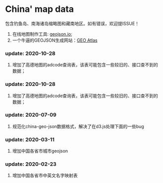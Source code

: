 # China' map data
包含钓鱼岛、南海诸岛缩略图和藏南地区。如有错误，欢迎提ISSUE！

1. 在线地图制作工具: [geojson.io](http://geojson.io/);
2. 一个牛逼的GEOJSON生成网站：[GEO Atlas](http://datav.aliyun.com/tools/atlas/#&lat=31.090574094954192&lng=91.14257812499999&zoom=4)

### update: 2020-10-28

1. 增加了高德地图的adcode查询表，该表可能包含一些较旧的、接口查不到的数据；

### update: 2020-10-28

1. 增加了高德地图的adcode查询表，该表可能包含一些较旧的、接口查不到的数据；

### update: 2020-07-09

1. 规范化china-geo-json数据格式，解决了在d3.js处理下面的一些bug

### update: 2020-03-11

1. 增加中国各省市城市geojson

### update: 2020-02-23

1. 增加中国各省市中英文名字映射表
